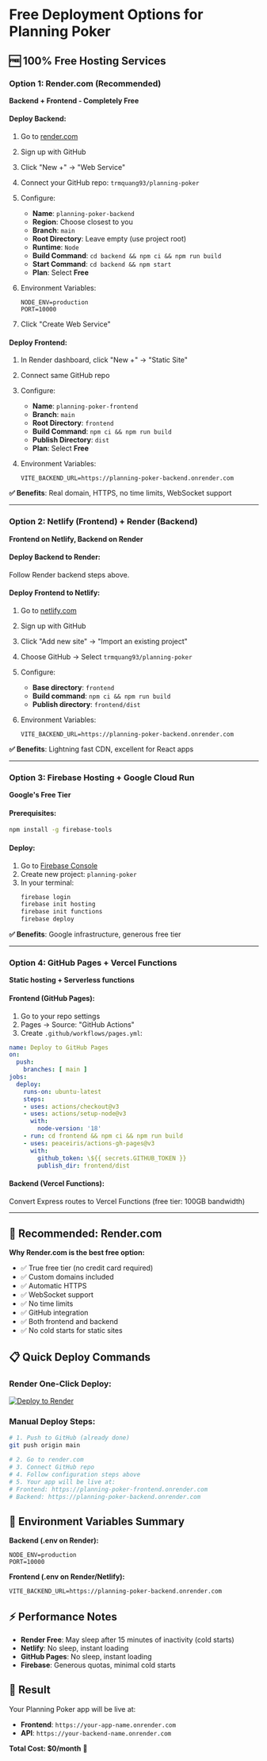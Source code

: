 # Free Deployment Options for Planning Poker

## 🆓 100% Free Hosting Services

### Option 1: Render.com (Recommended)
**Backend + Frontend - Completely Free**

#### Deploy Backend:
1. Go to [render.com](https://render.com)
2. Sign up with GitHub
3. Click "New +" → "Web Service"
4. Connect your GitHub repo: `trmquang93/planning-poker`
5. Configure:
   - **Name**: `planning-poker-backend`
   - **Region**: Choose closest to you
   - **Branch**: `main`
   - **Root Directory**: Leave empty (use project root)
   - **Runtime**: `Node`
   - **Build Command**: `cd backend && npm ci && npm run build`
   - **Start Command**: `cd backend && npm start`
   - **Plan**: Select **Free**

6. Environment Variables:
   ```
   NODE_ENV=production
   PORT=10000
   ```

7. Click "Create Web Service"

#### Deploy Frontend:
1. In Render dashboard, click "New +" → "Static Site"
2. Connect same GitHub repo
3. Configure:
   - **Name**: `planning-poker-frontend`
   - **Branch**: `main`
   - **Root Directory**: `frontend`
   - **Build Command**: `npm ci && npm run build`
   - **Publish Directory**: `dist`
   - **Plan**: Select **Free**

4. Environment Variables:
   ```
   VITE_BACKEND_URL=https://planning-poker-backend.onrender.com
   ```

**✅ Benefits**: Real domain, HTTPS, no time limits, WebSocket support

---

### Option 2: Netlify (Frontend) + Render (Backend)
**Frontend on Netlify, Backend on Render**

#### Deploy Backend to Render:
Follow Render backend steps above.

#### Deploy Frontend to Netlify:
1. Go to [netlify.com](https://netlify.com)
2. Sign up with GitHub
3. Click "Add new site" → "Import an existing project"
4. Choose GitHub → Select `trmquang93/planning-poker`
5. Configure:
   - **Base directory**: `frontend`
   - **Build command**: `npm ci && npm run build`
   - **Publish directory**: `frontend/dist`

6. Environment Variables:
   ```
   VITE_BACKEND_URL=https://planning-poker-backend.onrender.com
   ```

**✅ Benefits**: Lightning fast CDN, excellent for React apps

---

### Option 3: Firebase Hosting + Google Cloud Run
**Google's Free Tier**

#### Prerequisites:
```bash
npm install -g firebase-tools
```

#### Deploy:
1. Go to [Firebase Console](https://console.firebase.google.com)
2. Create new project: `planning-poker`
3. In your terminal:
   ```bash
   firebase login
   firebase init hosting
   firebase init functions
   firebase deploy
   ```

**✅ Benefits**: Google infrastructure, generous free tier

---

### Option 4: GitHub Pages + Vercel Functions
**Static hosting + Serverless functions**

#### Frontend (GitHub Pages):
1. Go to your repo settings
2. Pages → Source: "GitHub Actions"
3. Create `.github/workflows/pages.yml`:

```yaml
name: Deploy to GitHub Pages
on:
  push:
    branches: [ main ]
jobs:
  deploy:
    runs-on: ubuntu-latest
    steps:
    - uses: actions/checkout@v3
    - uses: actions/setup-node@v3
      with:
        node-version: '18'
    - run: cd frontend && npm ci && npm run build
    - uses: peaceiris/actions-gh-pages@v3
      with:
        github_token: \${{ secrets.GITHUB_TOKEN }}
        publish_dir: frontend/dist
```

#### Backend (Vercel Functions):
Convert Express routes to Vercel Functions (free tier: 100GB bandwidth)

---

## 🎯 Recommended: Render.com

**Why Render.com is the best free option:**
- ✅ True free tier (no credit card required)
- ✅ Custom domains included
- ✅ Automatic HTTPS
- ✅ WebSocket support
- ✅ No time limits
- ✅ GitHub integration
- ✅ Both frontend and backend
- ✅ No cold starts for static sites

## 📋 Quick Deploy Commands

### Render One-Click Deploy:
[![Deploy to Render](https://render.com/images/deploy-to-render-button.svg)](https://render.com/deploy?repo=https://github.com/trmquang93/planning-poker)

### Manual Deploy Steps:
```bash
# 1. Push to GitHub (already done)
git push origin main

# 2. Go to render.com
# 3. Connect GitHub repo
# 4. Follow configuration steps above
# 5. Your app will be live at:
# Frontend: https://planning-poker-frontend.onrender.com
# Backend: https://planning-poker-backend.onrender.com
```

## 🔧 Environment Variables Summary

**Backend (.env on Render):**
```
NODE_ENV=production
PORT=10000
```

**Frontend (.env on Render/Netlify):**
```
VITE_BACKEND_URL=https://planning-poker-backend.onrender.com
```

## ⚡ Performance Notes

- **Render Free**: May sleep after 15 minutes of inactivity (cold starts)
- **Netlify**: No sleep, instant loading
- **GitHub Pages**: No sleep, instant loading
- **Firebase**: Generous quotas, minimal cold starts

## 🎉 Result

Your Planning Poker app will be live at:
- **Frontend**: `https://your-app-name.onrender.com`
- **API**: `https://your-backend-name.onrender.com`

**Total Cost: $0/month** 🎉